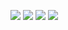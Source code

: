 ![](https://files.catbox.moe/whzdme.png)
![](https://files.catbox.moe/b0uo4w.jpeg)
![](https://files.catbox.moe/rvlyp3.jpeg)
![](https://files.catbox.moe/2v8otc.png)
